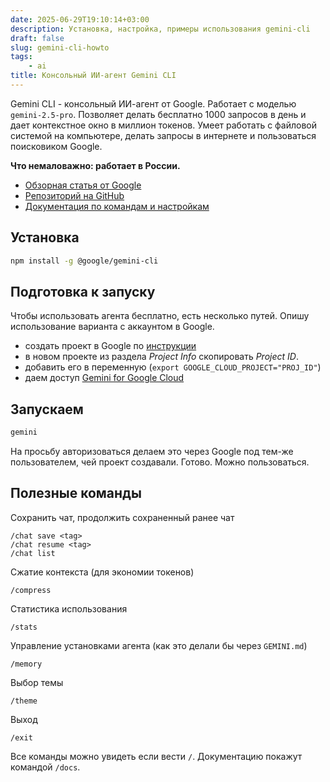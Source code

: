 ```yaml
---
date: 2025-06-29T19:10:14+03:00
description: Установка, настройка, примеры использования gemini-cli
draft: false
slug: gemini-cli-howto
tags:
    - ai
title: Консольный ИИ-агент Gemini CLI
---
```


Gemini CLI - консольный ИИ-агент от Google. Работает с моделью `gemini-2.5-pro`. Позволяет делать бесплатно 1000 запросов в день и дает контекстное окно в миллион токенов. Умеет работать с файловой системой на компьютере, делать запросы в интернете и пользоваться поисковиком Google.

**Что немаловажно: работает в России.**

- [Обзорная статья от Google](https://developers.google.com/gemini-code-assist/docs/overview?hl=ru)
- [Репозиторий на GitHub](https://github.com/google-gemini/gemini-cli)
- [Документация по командам и настройкам](https://github.com/google-gemini/gemini-cli/blob/main/docs/cli/commands.md)

## Установка

```bash
npm install -g @google/gemini-cli
```

## Подготовка к запуску

Чтобы использовать агента бесплатно, есть несколько путей. Опишу использование варианта с аккаунтом в Google.

- создать проект в Google по [инструкции](https://developers.google.com/workspace/guides/create-project?hl=ru)
- в новом проекте из раздела *Project Info* скопировать *Project ID*.
- добавить его в переменную (`export GOOGLE_CLOUD_PROJECT="PROJ_ID"`)
- даем доступ [Gemini for Google Cloud](https://console.cloud.google.com/apis/library/cloudaicompanion.googleapis.com)

## Запускаем

```bash
gemini
```

На просьбу авторизоваться делаем это через Google под тем-же пользователем, чей проект создавали.
Готово. Можно пользоваться.

## Полезные команды

Сохранить чат, продолжить сохраненный ранее чат

```
/chat save <tag>
/chat resume <tag>
/chat list
```

Сжатие контекста (для экономии токенов)

```
/compress
```

Статистика использования

```
/stats
```

Управление установками агента (как это делали бы через `GEMINI.md`)

```
/memory
```

Выбор темы

```
/theme
```

Выход

```
/exit
```

Все команды можно увидеть если вести `/`. Документацию покажут командой `/docs`.